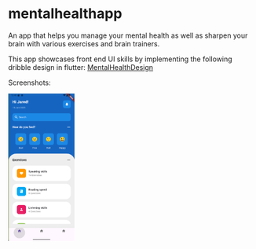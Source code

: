 # mentalhealthapp

An app that helps you manage your mental health as well as sharpen your brain with various exercises and brain trainers.

This app showcases front end UI skills by implementing the following dribble design in flutter:
[MentalHealthDesign](https://dribbble.com/shots/15002657-Mental-Health-App)

Screenshots:

<img src="Screenshots/homepage.png" alt="Login" height="300"/>
